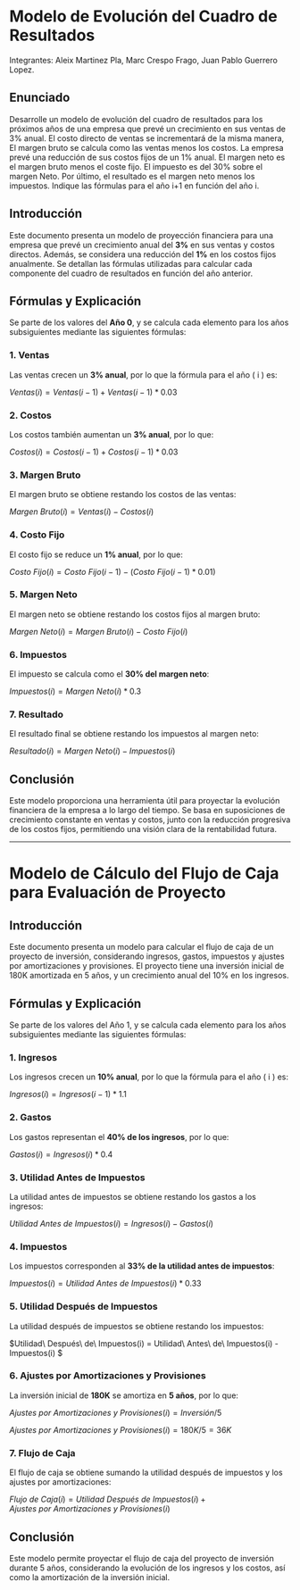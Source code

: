# Modelo de Evolución del Cuadro de Resultados

Integrantes: Aleix Martinez Pla, Marc Crespo Frago, Juan Pablo Guerrero Lopez.

## Enunciado
Desarrolle un modelo de evolución del cuadro de resultados para los próximos años
de una empresa que prevé un crecimiento en sus ventas de 3% anual. El costo directo
de ventas se incrementará de la misma manera, El margen bruto se calcula como las
ventas menos los costos. La empresa prevé una reducción de sus costos fijos de un 1%
anual. El margen neto es el margen bruto menos el coste fijo. El impuesto es del 30%
sobre el margen Neto. Por último, el resultado es el margen neto menos los impuestos.
Indique las fórmulas para el año i+1 en función del año i.

## Introducción

Este documento presenta un modelo de proyección financiera para una empresa que prevé un crecimiento anual del **3%** en sus ventas y costos directos. Además, se considera una reducción del **1%** en los costos fijos anualmente. Se detallan las fórmulas utilizadas para calcular cada componente del cuadro de resultados en función del año anterior.

## Fórmulas y Explicación

Se parte de los valores del **Año 0**, y se calcula cada elemento para los años subsiguientes mediante las siguientes fórmulas:

### **1. Ventas**  
Las ventas crecen un **3% anual**, por lo que la fórmula para el año \( i \) es:

$Ventas(i) = Ventas(i-1) + Ventas(i-1) * 0.03$

### **2. Costos**  
Los costos también aumentan un **3% anual**, por lo que:

$Costos(i) = Costos(i-1) + Costos(i-1) * 0.03$

### **3. Margen Bruto**  
El margen bruto se obtiene restando los costos de las ventas:

$Margen\ Bruto(i) = Ventas(i) - Costos(i)$

### **4. Costo Fijo**  
El costo fijo se reduce un **1% anual**, por lo que:

$Costo\ Fijo(i) = Costo\ Fijo(i-1) - (Costo\ Fijo (i-1) * 0.01)$

### **5. Margen Neto**  
El margen neto se obtiene restando los costos fijos al margen bruto:

$Margen\ Neto(i) = Margen\ Bruto(i) - Costo\ Fijo(i)$

### **6. Impuestos**  
El impuesto se calcula como el **30% del margen neto**:

$Impuestos(i) = Margen\ Neto(i) * 0.3$

### **7. Resultado**  
El resultado final se obtiene restando los impuestos al margen neto:

$Resultado(i) = Margen\ Neto(i) - Impuestos(i)$

## Conclusión

Este modelo proporciona una herramienta útil para proyectar la evolución financiera de la empresa a lo largo del tiempo. Se basa en suposiciones de crecimiento constante en ventas y costos, junto con la reducción progresiva de los costos fijos, permitiendo una visión clara de la rentabilidad futura.

---
# Modelo de Cálculo del Flujo de Caja para Evaluación de Proyecto

## Introducción

Este documento presenta un modelo para calcular el flujo de caja de un proyecto de inversión, considerando ingresos, gastos, impuestos y ajustes por amortizaciones y provisiones. El proyecto tiene una inversión inicial de 180K amortizada en 5 años, y un crecimiento anual del 10% en los ingresos.

## Fórmulas y Explicación

Se parte de los valores del Año 1, y se calcula cada elemento para los años subsiguientes mediante las siguientes fórmulas:

### **1. Ingresos**  
Los ingresos crecen un **10% anual**, por lo que la fórmula para el año \( i \) es:

$Ingresos(i) = Ingresos(i-1) * 1.1$

### **2. Gastos**  
Los gastos representan el **40% de los ingresos**, por lo que:

$Gastos(i) = Ingresos(i) * 0.4$

### **3. Utilidad Antes de Impuestos**  
La utilidad antes de impuestos se obtiene restando los gastos a los ingresos:

$Utilidad\ Antes\ de\ Impuestos(i) = Ingresos(i) - Gastos(i)$

### **4. Impuestos**  
Los impuestos corresponden al **33% de la utilidad antes de impuestos**:

$Impuestos(i) = Utilidad\ Antes\ de\ Impuestos(i) * 0.33$

### **5. Utilidad Después de Impuestos**  
La utilidad después de impuestos se obtiene restando los impuestos:

$Utilidad\ Después\ de\ Impuestos(i) = Utilidad\ Antes\ de\ Impuestos(i) - Impuestos(i) $

### **6. Ajustes por Amortizaciones y Provisiones**  
La inversión inicial de **180K** se amortiza en **5 años**, por lo que:

$Ajustes\ por\ Amortizaciones\ y\ Provisiones(i) = Inversión / 5$

$Ajustes\ por\ Amortizaciones\ y\ Provisiones(i) = 180K / 5 = 36K$

### **7. Flujo de Caja**  
El flujo de caja se obtiene sumando la utilidad después de impuestos y los ajustes por amortizaciones:

$Flujo\ de\ Caja(i) = Utilidad\ Después\ de\ Impuestos(i) + Ajustes\ por\ Amortizaciones\ y\ Provisiones(i)$
## Conclusión

Este modelo permite proyectar el flujo de caja del proyecto de inversión durante 5 años, considerando la evolución de los ingresos y los costos, así como la amortización de la inversión inicial.
